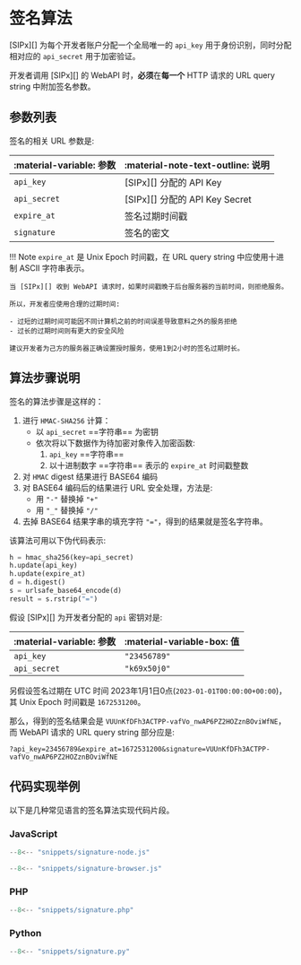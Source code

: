# 签名算法

[SIPx][] 为每个开发者账户分配一个全局唯一的 `api_key` 用于身份识别，同时分配相对应的 `api_secret` 用于加密验证。

开发者调用 [SIPx][] 的 WebAPI 时，**必须**在**每一个** HTTP 请求的 URL query string 中附加签名参数。

## 参数列表

签名的相关 URL 参数是:

| :material-variable: 参数 | :material-note-text-outline: 说明 |
| ------------------------ | --------------------------------- |
| `api_key`                | [SIPx][] 分配的 API Key           |
| `api_secret`             | [SIPx][] 分配的 API Key Secret    |
| `expire_at`              | 签名过期时间戳                    |
| `signature`              | 签名的密文                        |

!!! Note
    `expire_at` 是 Unix Epoch 时间戳，在 URL query string 中应使用十进制 ASCII 字符串表示。

    当 [SIPx][] 收到 WebAPI 请求时，如果时间戳晚于后台服务器的当前时间，则拒绝服务。

    所以，开发者应使用合理的过期时间:

    - 过短的过期时间可能因不同计算机之前的时间误差导致意料之外的服务拒绝
    - 过长的过期时间则有更大的安全风险

    建议开发者为己方的服务器正确设置授时服务，使用1到2小时的签名过期时长。

## 算法步骤说明

签名的算法步骤是这样的：

1. 进行 `HMAC-SHA256` 计算：
    - 以 `api_secret` ==字符串== 为密钥
    - 依次将以下数据作为待加密对象传入加密函数:
        1. `api_key` ==字符串==
        1. 以十进制数字 ==字符串== 表示的 `expire_at` 时间戳整数
1. 对 `HMAC` digest 结果进行 BASE64 编码
1. 对 BASE64 编码后的结果进行 URL 安全处理，方法是:
    - 用 `"-"` 替换掉 `"+"`
    - 用 `"_"` 替换掉 `"/"`
1. 去掉 BASE64 结果字串的填充字符 `"="`，得到的结果就是签名字符串。

该算法可用以下伪代码表示:

<!-- markdownlint-disable code-block-style -->
```py title="签名算法伪代码"
h = hmac_sha256(key=api_secret)
h.update(api_key)
h.update(expire_at)
d = h.digest()
s = urlsafe_base64_encode(d)
result = s.rstrip("=")
```
<!-- markdownlint-enable code-block-style -->

假设 [SIPx][] 为开发者分配的 `api` 密钥对是:

| :material-variable: 参数 | :material-variable-box: 值 |
| ------------------------ | -------------------------- |
| `api_key`                | `"23456789"`               |
| `api_secret`             | `"k69x50j0"`               |

另假设签名过期在 UTC 时间 2023年1月1日0点(`2023-01-01T00:00:00+00:00`)，其 Unix Epoch 时间戳是 `1672531200`。

那么，得到的签名结果会是 `VUUnKfDFh3ACTPP-vafVo_nwAP6PZ2HOZznBOviWfNE`，
而 WebAPI 请求的 URL query string 部分应是:

<!-- markdownlint-disable code-block-style -->
```title="带有签名参数的 URL Query String 部分"
?api_key=23456789&expire_at=1672531200&signature=VUUnKfDFh3ACTPP-vafVo_nwAP6PZ2HOZznBOviWfNE
```
<!-- markdownlint-enable code-block-style -->

## 代码实现举例

以下是几种常见语言的签名算法实现代码片段。

### JavaScript

<!-- markdownlint-disable code-block-style -->
```js title="Node.js"
--8<-- "snippets/signature-node.js"
```
<!-- markdownlint-enable code-block-style -->

<!-- markdownlint-disable code-block-style -->
```js title="Browser"
--8<-- "snippets/signature-browser.js"
```
<!-- markdownlint-enable code-block-style -->

### PHP

<!-- markdownlint-disable code-block-style -->
```py
--8<-- "snippets/signature.php"
```
<!-- markdownlint-enable code-block-style -->

### Python

<!-- markdownlint-disable code-block-style -->
```py
--8<-- "snippets/signature.py"
```
<!-- markdownlint-enable code-block-style -->
